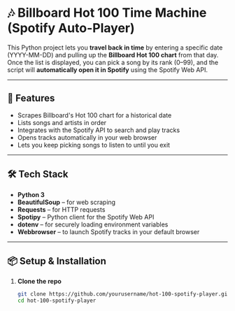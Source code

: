 # 🎶 Billboard Hot 100 Time Machine (Spotify Auto-Player)

This Python project lets you **travel back in time** by entering a specific date (YYYY-MM-DD) and pulling up the **Billboard Hot 100 chart** from that day. Once the list is displayed, you can pick a song by its rank (0–99), and the script will **automatically open it in Spotify** using the Spotify Web API.

---

## 🚀 Features

- Scrapes Billboard's Hot 100 chart for a historical date
- Lists songs and artists in order
- Integrates with the Spotify API to search and play tracks
- Opens tracks automatically in your web browser
- Lets you keep picking songs to listen to until you exit

---

## 🛠️ Tech Stack

- **Python 3**
- **BeautifulSoup** – for web scraping
- **Requests** – for HTTP requests
- **Spotipy** – Python client for the Spotify Web API
- **dotenv** – for securely loading environment variables
- **Webbrowser** – to launch Spotify tracks in your default browser

---

## 📦 Setup & Installation

1. **Clone the repo**  
   ```bash
   git clone https://github.com/yourusername/hot-100-spotify-player.git
   cd hot-100-spotify-player
